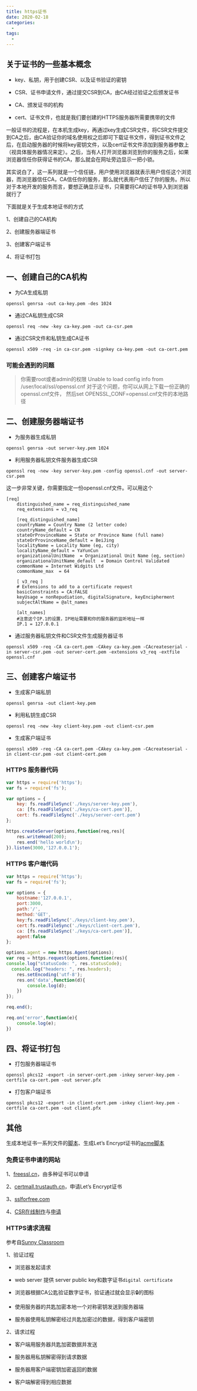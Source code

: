 ```yaml
---
title: https证书
date: 2020-02-18
categories:
  - 
tags:
  - 
---
```


## 关于证书的一些基本概念

- key、私钥，用于创建CSR、以及证书验证的密钥

- CSR、证书申请文件，通过提交CSR到CA，由CA经过验证之后颁发证书

- CA、颁发证书的机构

- cert、证书文件，也就是我们要创建的HTTPS服务器所需要携带的文件

一般证书的流程是，在本机生成key，再通过key生成CSR文件，将CSR文件提交到CA之后，由CA验证你的域名使用权之后即可下载证书文件，得到证书文件之后，在启动服务器的时候将key密钥文件，以及cert证书文件添加到服务器参数上（视具体服务器情况来定）。之后，当有人打开浏览器浏览到你的服务之后，如果浏览器信任你获得证书的CA，那么就会在网址旁边显示一把小锁。

其实说白了，这一系列就是一个信任链，用户使用浏览器就表示用户信任这个浏览器，而浏览器信任CA，CA信任你的服务，那么就代表用户信任了你的服务。所以对于本地开发的服务而言，要想正确显示证书，只需要将CA的证书导入到浏览器就行了

下面就是关于生成本地证书的方式

1、创建自己的CA机构

2、创建服务器端证书

3、创建客户端证书

4、将证书打包

<!-- more -->

## 一、创建自己的CA机构

- 为CA生成私钥
```
openssl genrsa -out ca-key.pem -des 1024
```
- 通过CA私钥生成CSR
```
openssl req -new -key ca-key.pem -out ca-csr.pem
```

- 通过CSR文件和私钥生成CA证书
```
openssl x509 -req -in ca-csr.pem -signkey ca-key.pem -out ca-cert.pem
```

### 可能会遇到的问题

> 你需要root或者admin的权限
Unable to load config info from /user/local/ssl/openssl.cnf
对于这个问题，你可以从网上下载一份正确的openssl.cnf文件，
然后set OPENSSL_CONF=openssl.cnf文件的本地路径

## 二、创建服务器端证书

- 为服务器生成私钥
```
openssl genrsa -out server-key.pem 1024
```
- 利用服务器私钥文件服务器生成CSR
```
openssl req -new -key server-key.pem -config openssl.cnf -out server-csr.pem
```
这一步非常关键，你需要指定一份openssl.cnf文件。可以用这个
```
[req]  
    distinguished_name = req_distinguished_name  
    req_extensions = v3_req  
  
    [req_distinguished_name]  
    countryName = Country Name (2 letter code)  
    countryName_default = CN  
    stateOrProvinceName = State or Province Name (full name)  
    stateOrProvinceName_default = BeiJing  
    localityName = Locality Name (eg, city)  
    localityName_default = YaYunCun  
    organizationalUnitName  = Organizational Unit Name (eg, section)  
    organizationalUnitName_default  = Domain Control Validated  
    commonName = Internet Widgits Ltd  
    commonName_max  = 64  
  
    [ v3_req ]  
    # Extensions to add to a certificate request  
    basicConstraints = CA:FALSE  
    keyUsage = nonRepudiation, digitalSignature, keyEncipherment  
    subjectAltName = @alt_names  
  
    [alt_names]  
	#注意这个IP.1的设置，IP地址需要和你的服务器的监听地址一样
    IP.1 = 127.0.0.1
```
- 通过服务器私钥文件和CSR文件生成服务器证书
```
openssl x509 -req -CA ca-cert.pem -CAkey ca-key.pem -CAcreateserial -in server-csr.pem -out server-cert.pem -extensions v3_req -extfile openssl.cnf
```
## 三、创建客户端证书
- 生成客户端私钥
```
openssl genrsa -out client-key.pem
```
- 利用私钥生成CSR
```
openssl req -new -key client-key.pem -out client-csr.pem
```
- 生成客户端证书
```
openssl x509 -req -CA ca-cert.pem -CAkey ca-key.pem -CAcreateserial -in client-csr.pem -out client-cert.pem
```

### HTTPS 服务器代码

```js
var https = require('https');
var fs = require('fs');

var options = {
	key: fs.readFileSync('./keys/server-key.pem'),
	ca: [fs.readFileSync('./keys/ca-cert.pem')],
	cert: fs.readFileSync('./keys/server-cert.pem')
};

https.createServer(options,function(req,res){
	res.writeHead(200);
	res.end('hello world\n');
}).listen(3000,'127.0.0.1');
```

### HTTPS 客户端代码

```js
var https = require('https');
var fs = require('fs');

var options = {
	hostname:'127.0.0.1',
	port:3000,
	path:'/',
	method:'GET',
	key:fs.readFileSync('./keys/client-key.pem'),
	cert:fs.readFileSync('./keys/client-cert.pem'),
	ca: [fs.readFileSync('./keys/ca-cert.pem')],
	agent:false
};

options.agent = new https.Agent(options);
var req = https.request(options,function(res){
console.log("statusCode: ", res.statusCode);
  console.log("headers: ", res.headers);
	res.setEncoding('utf-8');
	res.on('data',function(d){
		console.log(d);
	})
});

req.end();

req.on('error',function(e){
	console.log(e);
})
```

## 四、将证书打包
- 打包服务器端证书
```
openssl pkcs12 -export -in server-cert.pem -inkey server-key.pem -certfile ca-cert.pem -out server.pfx
```
- 打包客户端证书
```
openssl pkcs12 -export -in client-cert.pem -inkey client-key.pem -certfile ca-cert.pem -out client.pfx
```

## 其他

生成本地证书一系列文件的[脚本](https://gist.githubusercontent.com/bjanderson/075fadfccdd12623ab935e57eff58eb4/raw/7fa04d5fb967f39c626303806395133e7f2ac3f2/generate-certificates.sh)、生成Let’s Encrypt证书的[acme脚本](https://github.com/acmesh-official/acme.sh/wiki/%E8%AF%B4%E6%98%8E)

### 免费证书申请的网站

1、[freessl.cn](https://freessl.cn/)，由多种证书可以申请

2、[certmall.trustauth.cn](https://certmall.trustauth.cn/Free)，申请Let’s Encrypt证书

3、[sslforfree.com](https://www.sslforfree.com/)

4、[CSR在线制作](https://www.chinassl.net/ssltools/generator-csr.html)与[申请](https://www.chinassl.net/ssltools/free-ssl.html)

### HTTPS请求流程

参考自[Sunny Classroom](https://www.youtube.com/watch?v=33VYnE7Bzpk)

1、验证过程

- 浏览器发起请求

- web server 提供 server public key和数字证书`digital certificate`

- 浏览器根据CA公匙验证数字证书，验证通过就会显示🔒的图标

- 使用服务器的共匙加密本地一个对称密钥发送到服务器端

- 服务器使用私钥解密经过共匙加密过的数据，得到客户端密钥

2、请求过程

- 客户端用服务器共匙加密数据并发送

- 服务器用私钥解密得到请求数据

- 服务器用客户端密钥加密返回的数据

- 客户端解密得到相应数据